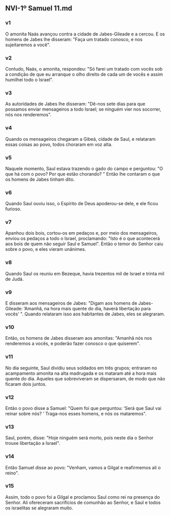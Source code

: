 ## NVI-1º Samuel 11.md
### v1
 O amonita Naás avançou contra a cidade de Jabes-Gileade e a cercou. E os homens de Jabes lhe disseram: "Faça um tratado conosco, e nos sujeitaremos a você".
### v2
 Contudo, Naás, o amonita, respondeu: "Só farei um tratado com vocês sob a condição de que eu arranque o olho direito de cada um de vocês e assim humilhei todo o Israel".
### v3
 As autoridades de Jabes lhe disseram: "Dê-nos sete dias para que possamos enviar mensageiros a todo Israel; se ninguém vier nos socorrer, nós nos renderemos".
### v4
 Quando os mensageiros chegaram a Gibeá, cidade de Saul, e relataram essas coisas ao povo, todos choraram em voz alta.
### v5
 Naquele momento, Saul estava trazendo o gado do campo e perguntou: "O que há com o povo? Por que estão chorando? " Então lhe contaram o que os homens de Jabes tinham dito.
### v6
 Quando Saul ouviu isso, o Espírito de Deus apoderou-se dele, e ele ficou furioso.
### v7
 Apanhou dois bois, cortou-os em pedaços e, por meio dos mensageiros, enviou os pedaços a todo o Israel, proclamando: "Isto é o que acontecerá aos bois de quem não seguir Saul e Samuel". Então o temor do Senhor caiu sobre o povo, e eles vieram unânimes.
### v8
 Quando Saul os reuniu em Bezeque, havia trezentos mil de Israel e trinta mil de Judá.
### v9
 E disseram aos mensageiros de Jabes: "Digam aos homens de Jabes-Gileade: ‘Amanhã, na hora mais quente do dia, haverá libertação para vocês’ ". Quando relataram isso aos habitantes de Jabes, eles se alegraram.
### v10
 Então, os homens de Jabes disseram aos amonitas: "Amanhã nós nos renderemos a vocês, e poderão fazer conosco o que quiserem".
### v11
 No dia seguinte, Saul dividiu seus soldados em três grupos; entraram no acampamento amonita na alta madrugada e os mataram até a hora mais quente do dia. Aqueles que sobreviveram se dispersaram, de modo que não ficaram dois juntos.
### v12
 Então o povo disse a Samuel: "Quem foi que perguntou: ‘Será que Saul vai reinar sobre nós? ’ Traga-nos esses homens, e nós os mataremos".
### v13
 Saul, porém, disse: "Hoje ninguém será morto, pois neste dia o Senhor trouxe libertação a Israel".
### v14
 Então Samuel disse ao povo: "Venham, vamos a Gilgal e reafirmemos ali o reino".
### v15
 Assim, todo o povo foi a Gilgal e proclamou Saul como rei na presença do Senhor. Ali ofereceram sacrifícios de comunhão ao Senhor, e Saul e todos os israelitas se alegraram muito.
